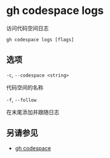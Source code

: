 # gh codespace logs

访问代码空间日志

```
gh codespace logs [flags]
```

## 选项

`-c`, `--codespace <string>`

代码空间的名称

`-f`, `--follow`

在末尾添加并跟随日志

## 另请参见

- [gh codespace](/gh_codespace)
